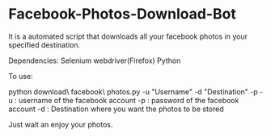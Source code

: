 # Facebook-Photos-Download-Bot
It is a automated script that downloads all your facebook photos in your specified destination.

Dependencies:
Selenium webdriver(Firefox)
Python

To use:

python download\ facebook\ photos.py -u "Username" -d "Destination" -p
-u : username of the facebook account
-p : password of the facebook account
-d : Destination where you want the photos to be stored

Just wait an enjoy your photos.
